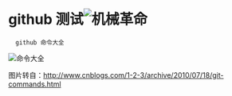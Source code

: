 # github 测试![机械革命](http://hezhihu89.win/bloog/usr/themes/Poem/images/logo.png)
   
      github 命令大全

![命令大全](http://i.imgur.com/X21Z03b.png)

图片转自：http://www.cnblogs.com/1-2-3/archive/2010/07/18/git-commands.html

